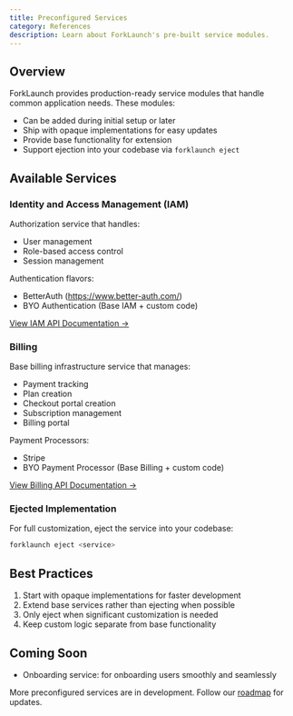 ```yaml
---
title: Preconfigured Services
category: References
description: Learn about ForkLaunch's pre-built service modules.
---
```


## Overview

ForkLaunch provides production-ready service modules that handle common application needs. These modules:

- Can be added during initial setup or later
- Ship with opaque implementations for easy updates
- Provide base functionality for extension
- Support ejection into your codebase via `forklaunch eject`

## Available Services

### Identity and Access Management (IAM)
Authorization service that handles:
- User management
- Role-based access control
- Session management

Authentication flavors:
- BetterAuth (https://www.better-auth.com/)
- BYO Authentication (Base IAM + custom code)

[View IAM API Documentation →](https://forklaunch.com/iam-api/docs)

### Billing
Base billing infrastructure service that manages:
- Payment tracking
- Plan creation
- Checkout portal creation
- Subscription management
- Billing portal

Payment Processors:
- Stripe
- BYO Payment Processor (Base Billing + custom code)

[View Billing API Documentation →](https://forklaunch.com/billing-api/docs)

### Ejected Implementation
For full customization, eject the service into your codebase:
```bash
forklaunch eject <service>
```

## Best Practices

1. Start with opaque implementations for faster development
2. Extend base services rather than ejecting when possible
3. Only eject when significant customization is needed
4. Keep custom logic separate from base functionality

## Coming Soon

- Onboarding service: for onboarding users smoothly and seamlessly

More preconfigured services are in development. Follow our [roadmap](/roadmap) for updates.
